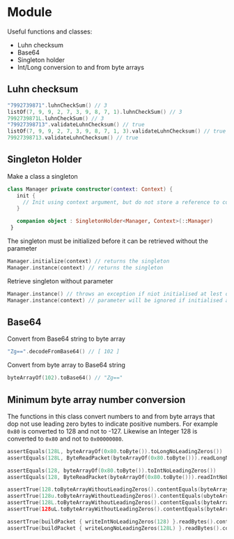 # Module

Useful functions and classes:

- Luhn checksum
- Base64
- Singleton holder
- Int/Long conversion to and from byte arrays

## Luhn checksum

```kotlin
"7992739871".luhnCheckSum() // 3
listOf(7, 9, 9, 2, 7, 3, 9, 8, 7, 1).luhnCheckSum() // 3
7992739871L.luhnCheckSum() // 3
"79927398713".validateLuhnChecksum() // true
listOf(7, 9, 9, 2, 7, 3, 9, 8, 7, 1, 3).validateLuhnChecksum() // true
79927398713.validateLuhnChecksum() // true
```

## Singleton Holder

Make a class a singleton

```kotlin
class Manager private constructor(context: Context) {
   init {
     // Init using context argument, but do not store a reference to context!
   }

   companion object : SingletonHolder<Manager, Context>(::Manager)
 }
```

The singleton must be initialized before it can be retrieved without the parameter

```kotlin
Manager.initialize(context) // returns the singleton
Manager.instance(context) // returns the singleton
```

Retrieve singleton without parameter
```kotlin
Manager.instance() // throws an exception if niot initialised at lest once with the parameter
Manager.instance(context) // parameter will be ignored if initialised already
```


## Base64

Convert from Base64 string to byte array
```kotlin
"Zg==".decodeFromBase64() // [ 102 ]
```

Convert from byte array to Base64 string
```kotlin
byteArrayOf(102).toBase64() // "Zg=="
```

## Minimum byte array number conversion

The functions in this class convert numbers to and from byte arrays that dop not use leading
zero bytes to indicate positive numbers.  For example `0x80` is converted to 128 and 
not to -127.  Likewise an Integer 128 is converted to `0x80` and not to `0x00000080`.

```kotlin
assertEquals(128L, byteArrayOf(0x80.toByte()).toLongNoLeadingZeros())
assertEquals(128L, ByteReadPacket(byteArrayOf(0x80.toByte())).readLongNoLeadingZeros(1))

assertEquals(128, byteArrayOf(0x80.toByte()).toIntNoLeadingZeros())
assertEquals(128, ByteReadPacket(byteArrayOf(0x80.toByte())).readIntNoLeadingZeros(1))

assertTrue(128.toByteArrayWithoutLeadingZeros().contentEquals(byteArrayOf(0x80.toByte())))
assertTrue(128u.toByteArrayWithoutLeadingZeros().contentEquals(ubyteArrayOf(0x80.toUByte())))
assertTrue(128L.toByteArrayWithoutLeadingZeros().contentEquals(byteArrayOf(0x80.toByte())))
assertTrue(128uL.toByteArrayWithoutLeadingZeros().contentEquals(byteArrayOf(0x80.toByte())))

assertTrue(buildPacket { writeIntNoLeadingZeros(128) }.readBytes().contentEquals(byteArrayOf(0x80.toByte())))
assertTrue(buildPacket { writeLongNoLeadingZeros(128L) }.readBytes().contentEquals(byteArrayOf(0x80.toByte())))



```


